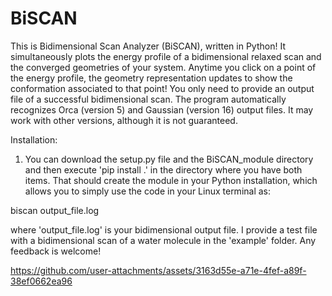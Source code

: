 # BiSCAN
This is Bidimensional Scan Analyzer (BiSCAN), written in Python! It simultaneously plots the energy profile of a bidimensional relaxed scan and the converged geometries of your system. Anytime you click on a point of the energy profile, the geometry representation updates to show the conformation associated to that point! You only need to provide an output file of a successful bidimensional scan. The program automatically recognizes Orca (version 5) and Gaussian (version 16) output files. It may work with other versions, although it is not guaranteed. 

Installation:

1) You can download the setup.py file and the BiSCAN_module directory and then execute 'pip install .' in the directory where you have both items. That should create the module in your Python installation, which allows you to simply use the code in your Linux terminal as:

biscan output_file.log

where 'output_file.log' is your bidimensional output file. I provide a test file with a bidimensional scan of a water molecule in the 'example' folder.  Any feedback is welcome!




https://github.com/user-attachments/assets/3163d55e-a71e-4fef-a89f-38ef0662ea96




